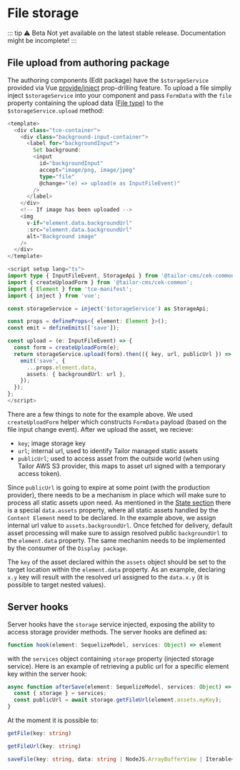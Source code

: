 # File storage

::: tip ⚠️ Beta
Not yet available on the latest stable release.
Documentation might be incomplete!
:::

## File upload from authoring package

The authoring components (Edit package) have the `$storageService` provided via
Vue [provide/inject](https://v2.vuejs.org/v2/api/#provide-inject) prop-drilling
feature. To upload a file simpliy inject `$storageService` into your component
and pass `FormData` with the `file` property containing the upload data
([File type](https://developer.mozilla.org/en-US/docs/Web/API/File]))
to the `$storageService.upload` method:

```ts
<template>
  <div class="tce-container">
    <div class="background-input-container">
      <label for="backgroundInput">
        Set background:
        <input
          id="backgroundInput"
          accept="image/png, image/jpeg"
          type="file"
          @change="(e) => upload(e as InputFileEvent)"
        />
      </label>
    </div>
    <!-- If image has been uploaded -->
    <img
      v-if="element.data.backgroundUrl"
      :src="element.data.backgroundUrl"
      alt="Background image"
    />
  </div>
</template>

<script setup lang="ts">
import type { InputFileEvent, StorageApi } from '@tailor-cms/cek-common';
import { createUploadForm } from '@tailor-cms/cek-common';
import { Element } from 'tce-manifest';
import { inject } from 'vue';

const storageService = inject('$storageService') as StorageApi;

const props = defineProps<{ element: Element }>();
const emit = defineEmits(['save']);

const upload = (e: InputFileEvent) => {
  const form = createUploadForm(e);
  return storageService.upload(form).then(({ key, url, publicUrl }) => {
    emit('save', {
      ...props.element.data,
      assets: { backgroundUrl: url },
    });
  });
};
</script>
```

There are a few things to note for the example above. We used `createUploadForm`
helper which constructs `FormData` payload (based on the file input change
event). After we upload the asset, we recieve:

- `key`; image storage key
- `url`; internal url, used to identify Tailor managed static assets
- `publicUrl`; used to access asset from the outside world (when using Tailor
  AWS S3 provider, this maps to asset url signed with a temporary access token).

Since `publicUrl` is going to expire at some point (with the production provider),
there needs to be a mechanism in place which will make sure to process all
static assets upon need. As mentioned in the
[State section](http://localhost:5173/xt/state.html#data-assets-property)
there is a special `data.assets` property, where all static assets handled
by the `Content Element` need to be declared. In the example above, we assign
internal url value to `assets.backgroundUrl`. Once fetched for delivery,
default asset processing will make sure to assign resolved public
`backgroundUrl` to the `element.data` property. The same mechanim needs to be
implemented by the consumer of the `Display package`.

The `key` of the asset declared within the `assets` object should be set to the
target location within the `element.data` property. As an example,
declaring `x.y` key will result with the resolved url assigned to the
`data.x.y` (it is possible to target nested values).

## Server hooks

Server hooks have the `storage` service injected, exposing the ability to access
storage provider methods. The server hooks are defined as:

```ts
function hook(element: SequelizeModel, services: Object) => element
```

with the `services` object containing `storage` property (injected
storage service). Here is an example of retrieving a public url for a specific
element key within the server hook:

```ts
async function afterSave(element: SequelizeModel, services: Object) => {
  const { storage } = services;
  const publicUrl = await storage.getFileUrl(element.assets.myKey);
}
```

At the moment it is possible to:

```ts
getFile(key: string)
```

```ts
getFileUrl(key: string)
```

```ts
saveFile(key: string, data: string | NodeJS.ArrayBufferView | Iterable<string |    NodeJS.ArrayBufferView> | AsyncIterable<string | NodeJS.ArrayBufferView> | internal.Stream)```
